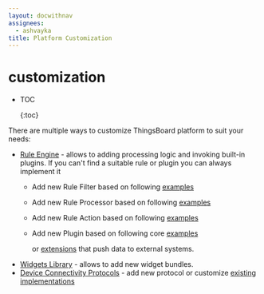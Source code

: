 ```yaml
---
layout: docwithnav
assignees:
  - ashvayka
title: Platform Customization
---
```


# customization

* TOC

  {:toc}

There are multiple ways to customize ThingsBoard platform to suit your needs:

* [Rule Engine](https://github.com/caoyingde/thingsboard.github.io/tree/9437083b88083a9b2563248432cbbe460867fbaf/docs/user-guide/rule-engine/README.md) - allows to adding processing logic and invoking built-in plugins. If you can't find a suitable rule or plugin you can always implement it
  * Add new Rule Filter based on following [examples](https://github.com/thingsboard/thingsboard/tree/master/extensions-core/src/main/java/org/thingsboard/server/extensions/core/filter)
  * Add new Rule Processor based on following [examples](https://github.com/thingsboard/thingsboard/tree/master/extensions-core/src/main/java/org/thingsboard/server/extensions/core/processor)
  * Add new Rule Action based on following [examples](https://github.com/thingsboard/thingsboard/tree/master/extensions-core/src/main/java/org/thingsboard/server/extensions/core/action)
  * Add new Plugin based on following core [examples](https://github.com/thingsboard/thingsboard/tree/master/extensions-core/src/main/java/org/thingsboard/server/extensions/core/plugin)

    or [extensions](https://github.com/thingsboard/thingsboard/tree/master/extensions) that push data to external systems.
* [Widgets Library](https://github.com/caoyingde/thingsboard.github.io/tree/9437083b88083a9b2563248432cbbe460867fbaf/docs/user-guide/ui/widget-library/README.md) - allows to add new widget bundles.
* [Device Connectivity Protocols](https://github.com/caoyingde/thingsboard.github.io/tree/9437083b88083a9b2563248432cbbe460867fbaf/docs/reference/protocols/README.md) - add new protocol or customize [existing implementations](https://github.com/thingsboard/thingsboard/tree/master/transport)

